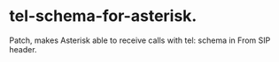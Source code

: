 # tel-schema-for-asterisk.
Patch, makes  Asterisk able to receive calls  with tel:  schema in From SIP header. 
